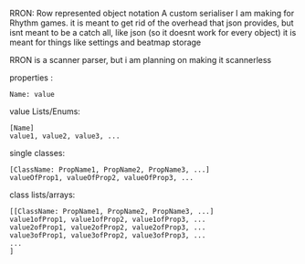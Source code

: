 RRON: Row represented object notation
A custom serialiser I am making for Rhythm games.
it is meant to get rid of the overhead that json provides, but isnt meant to be a catch all, like json (so it doesnt work for every object)
it is meant for things like settings and beatmap storage

RRON is a scanner parser, but i am planning on making it scannerless

properties :
```
Name: value
```
value Lists/Enums: 
```
[Name]
value1, value2, value3, ...
```
single classes:
```
[ClassName: PropName1, PropName2, PropName3, ...]
valueOfProp1, valueOfProp2, valueOfProp3, ...
```
class lists/arrays:
```
[[ClassName: PropName1, PropName2, PropName3, ...]
value1ofProp1, value1ofProp2, value1ofProp3, ...
value2ofProp1, value2ofProp2, value2ofProp3, ...
value3ofProp1, value3ofProp2, value3ofProp3, ...
...
]
```
